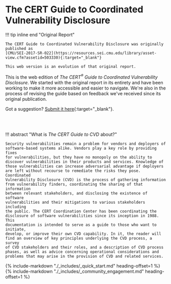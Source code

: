 # The CERT Guide to Coordinated Vulnerability Disclosure

!!! tip inline end "Original Report"

    The CERT Guide to Coordinated Vulnerability Disclosure was originally published as
    [CMU/SEI-2017-SR-022](https://resources.sei.cmu.edu/library/asset-view.cfm?assetid=503330){:target="_blank"}

    This web version is an evolution of that original report.

This is the web edition of *The CERT<sup>&reg;</sup> Guide to Coordinated Vulnerability
Disclosure*. We started with the original report in its entirety and
have been working to make it more accessible and easier to navigate.
We're also in the process of revising the guide based on feedback we've received
since its original publication.

Got a suggestion? [Submit it here](https://github.com/CERTCC/CERT-Guide-to-CVD/issues){:target="_blank"}.

<!-- for spacing -->
<br/>
<br/>

!!! abstract "What is *The CERT Guide to CVD* about?"

    Security vulnerabilities remain a problem for vendors and deployers of
    software-based systems alike. Vendors play a key role by providing fixes
    for vulnerabilities, but they have no monopoly on the ability to
    discover vulnerabilities in their products and services. Knowledge of
    those vulnerabilities can increase adversarial advantage if deployers
    are left without recourse to remediate the risks they pose. Coordinated
    Vulnerability Disclosure (CVD) is the process of gathering information
    from vulnerability finders, coordinating the sharing of that information
    between relevant stakeholders, and disclosing the existence of software
    vulnerabilities and their mitigations to various stakeholders including
    the public. The CERT Coordination Center has been coordinating the
    disclosure of software vulnerabilities since its inception in 1988. This
    documentation is intended to serve as a guide to those who want to initiate,
    develop, or improve their own CVD capability. In it, the reader will
    find an overview of key principles underlying the CVD process, a survey
    of CVD stakeholders and their roles, and a description of CVD process
    phases, as well as advice concerning operational considerations and
    problems that may arise in the provision of CVD and related services.

{% include-markdown "./_includes/_quick_start.md" heading-offset=1 %}
{% include-markdown "./_includes/_community_engagement.md" heading-offset=1 %}
